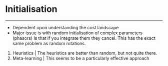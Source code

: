 # Initialisation
----
* Dependent upon understanding the cost landscape
* Major issue is with random initialisation of complex parameters (phasors) is that if you integrate them they cancel. This has the exact same problem as random rotations. 

1. Heuristics | The heuristics are better than random, but not quite there.
2. Meta-learning | This seems to be a particularly effective approach